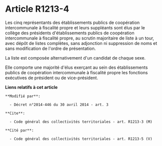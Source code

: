 # Article R1213-4

Les cinq représentants des établissements publics de coopération intercommunale à fiscalité propre et leurs suppléants sont
élus par le collège des présidents d'établissements publics de coopération intercommunale à fiscalité propre, au scrutin
majoritaire de liste à un tour, avec dépôt de listes complètes, sans adjonction ni suppression de noms et sans modification
de l'ordre de présentation. 

La liste est composée alternativement d'un candidat de chaque sexe. 

Elle comporte une majorité d'élus exerçant au sein des établissements publics de coopération intercommunale à fiscalité
propre les fonctions exécutives de président ou de vice-président.

**Liens relatifs à cet article**

	**Modifié par**:

	  - Décret n°2014-446 du 30 avril 2014 - art. 3

	**Cite**:

	  - Code général des collectivités territoriales - art. R1213-3 (M)

	**Cité par**:

	  - Code général des collectivités territoriales - art. R1213-5 (V)
